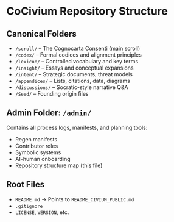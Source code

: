 <!-- status: stub; target: 150+ words -->
<!-- status: stub; target: 150+ words -->
<!-- status: stub; target: 150+ words -->
# CoCivium Repository Structure

## Canonical Folders

- `/scroll/` – The Cognocarta Consenti (main scroll)
- `/codex/` – Formal codices and alignment principles
- `/lexicon/` – Controlled vocabulary and key terms
- `/insight/` – Essays and conceptual expansions
- `/intent/` – Strategic documents, threat models
- `/appendices/` – Lists, citations, data, diagrams
- `/discussions/` – Socratic-style narrative Q&A
- `/Seed/` – Founding origin files

## Admin Folder: `/admin/`

Contains all process logs, manifests, and planning tools:
- Regen manifests
- Contributor roles
- Symbolic systems
- AI-human onboarding
- Repository structure map (this file)

## Root Files

- `README.md` → Points to `README_CIVIUM_PUBLIC.md`
- `.gitignore`
- `LICENSE`, `VERSION`, etc.




